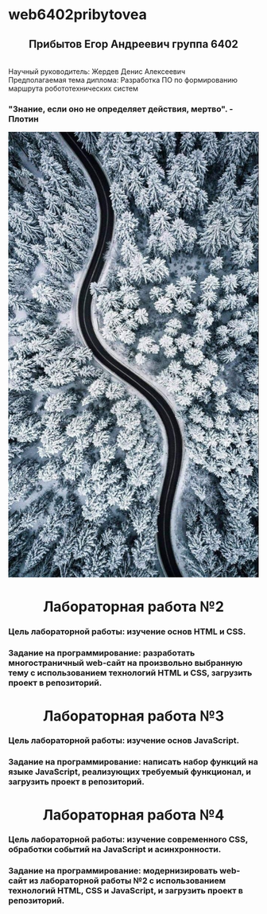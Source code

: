 # web6402pribytovea
<h2 style="text-align: center; ">Прибытов Егор Андреевич группа 6402</h2>
<br>
Научный руководитель: Жердев Денис Алексеевич
  <br>
  Предполагаемая тема диплома: Разработка ПО по формированию маршрута робототехнических систем</p>
<h3> "Знание, если оно не определяет действия, мертво". - Плотин</h3>
<img src = "https://github.com/1Grod1/web6402pribytovea/raw/main/Ak.png">

<h1 style="text-align: center; ">Лабораторная работа №2</h1>
<h3>Цель лабораторной работы: изучение основ HTML и CSS.</h3>
<h3>Задание на программирование: разработать многостраничный web-сайт на произвольно выбранную тему с использованием технологий HTML и CSS, загрузить проект в репозиторий.</h3>
<h1 style="text-align: center; ">Лабораторная работа №3</h1>
<h3>Цель лабораторной работы: изучение основ JavaScript.</h3>
<h3>Задание на программирование: написать набор функций на языке JavaScript, реализующих требуемый функционал, и загрузить проект в репозиторий.</h3>

<h1 style="text-align: center; ">Лабораторная работа №4</h1>
<h3>Цель лабораторной работы: изучение современного CSS, обработки событий на JavaScript и асинхронности.</h3>
<h3>Задание на программирование: модернизировать web-сайт из лабораторной работы №2 с использованием технологий HTML, CSS и JavaScript, и загрузить проект в репозиторий.</h3>

